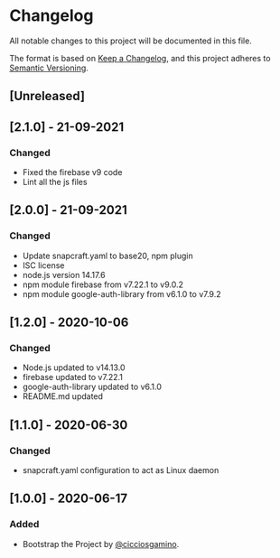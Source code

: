 # Changelog
All notable changes to this project will be documented in this file.

The format is based on [Keep a Changelog](https://keepachangelog.com/en/1.0.0/),
and this project adheres to [Semantic Versioning](https://semver.org/spec/v2.0.0.html).

## [Unreleased]

## [2.1.0] - 21-09-2021
### Changed
  - Fixed the firebase v9 code
  - Lint all the js files

## [2.0.0] - 21-09-2021
### Changed
  - Update snapcraft.yaml to base20, npm plugin
  - ISC license
  - node.js version 14.17.6
  - npm module firebase from v7.22.1 to v9.0.2
  - npm module google-auth-library from v6.1.0 to v7.9.2

## [1.2.0] - 2020-10-06
### Changed
  - Node.js updated to v14.13.0
  - firebase updated to v7.22.1
  - google-auth-library updated to v6.1.0
  - README.md updated

## [1.1.0] - 2020-06-30
### Changed
  - snapcraft.yaml configuration to act as Linux daemon 

## [1.0.0] - 2020-06-17
### Added 
- Bootstrap the Project by [@cicciosgamino](https://github.com/CICCIOSGAMINO).